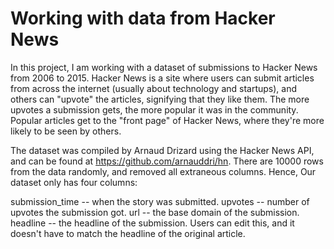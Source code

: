 
# Working with data from Hacker News
In this project, I am working with a dataset of submissions to Hacker News from 2006 to 2015. Hacker News is a site where users can submit articles from across the internet (usually about technology and startups), and others can "upvote" the articles, signifying that they like them. The more upvotes a submission gets, the more popular it was in the community. Popular articles get to the "front page" of Hacker News, where they're more likely to be seen by others.

The dataset was compiled by Arnaud Drizard using the Hacker News API, and can be found at https://github.com/arnauddri/hn. There are 10000 rows from the data randomly, and removed all extraneous columns. Hence, Our dataset only has four columns:

submission_time -- when the story was submitted.
upvotes -- number of upvotes the submission got.
url -- the base domain of the submission.
headline -- the headline of the submission. Users can edit this, and it doesn't have to match the headline of the original article.
